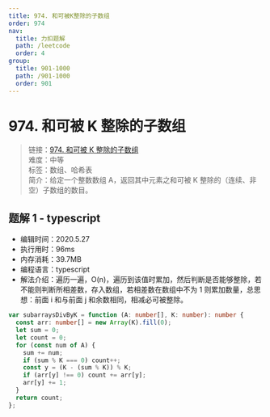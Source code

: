 ```yaml
---
title: 974. 和可被K整除的子数组
order: 974
nav:
  title: 力扣题解
  path: /leetcode
  order: 4
group:
  title: 901-1000
  path: /901-1000
  order: 901
---
```


# 974. 和可被 K 整除的子数组

> 链接：[974. 和可被 K 整除的子数组](https://leetcode-cn.com/problems/subarray-sums-divisible-by-k/)  
> 难度：中等  
> 标签：数组、哈希表  
> 简介：给定一个整数数组 A，返回其中元素之和可被 K 整除的（连续、非空）子数组的数目。

## 题解 1 - typescript

- 编辑时间：2020.5.27
- 执行用时：96ms
- 内存消耗：39.7MB
- 编程语言：typescript
- 解法介绍：遍历一遍，O(n)，遍历到该值时累加，然后判断是否能够整除，若不能则判断所相差数，存入数组，若相差数在数组中不为 1 则累加数量，总思想：前面 i 和与前面 j 和余数相同，相减必可被整除。

```typescript
var subarraysDivByK = function (A: number[], K: number): number {
  const arr: number[] = new Array(K).fill(0);
  let sum = 0;
  let count = 0;
  for (const num of A) {
    sum += num;
    if (sum % K === 0) count++;
    const y = (K - (sum % K)) % K;
    if (arr[y] !== 0) count += arr[y];
    arr[y] += 1;
  }
  return count;
};
```
